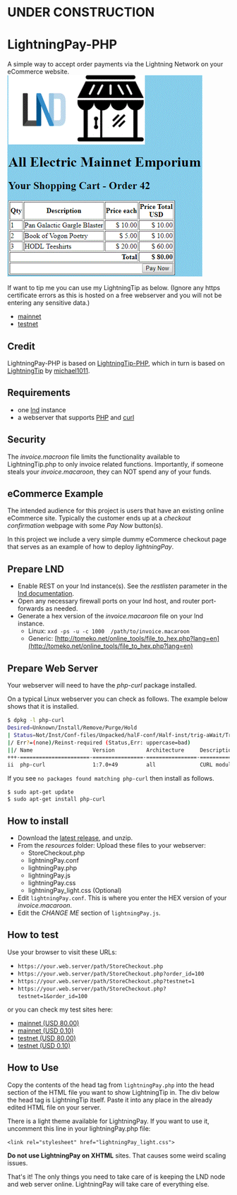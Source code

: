 # UNDER CONSTRUCTION #

# LightningPay-PHP
A simple way to accept order payments via the Lightning Network on your eCommerce website. 
![LightningPay GIF](images/lightningPayDemo.gif)

If want to tip me you can use my LightningTip as below.
(Ignore any https certificate errors as this is hosted on a free webserver and you will not be entering any sensitive data.)
* [mainnet](https://raspibolt.epizy.com/LT/lightningTip.php)
* [testnet](https://raspibolt.epizy.com/LT/lightningTip.php?testnet=1)

## Credit ##
LightningPay-PHP is based on [LightningTip-PHP](https://github.com/robclark56/lightningtip-PHP), which in turn is based on [LightningTip](https://github.com/michael1011/lightningtip/blob/master/README.md) by [michael1011](https://github.com/michael1011/lightningtip).
## Requirements ##
* one [lnd](https://github.com/lightningnetwork/lnd) instance
* a webserver that supports [PHP](http://www.php.net/) and [curl](https://curl.haxx.se/)
## Security ## 
The _invoice.macroon_ file limits the functionality available to LightningTip.php to only invoice related functions. Importantly, if someone steals your _invoice.macaroon_, they can NOT spend any of your funds.
## eCommerce Example ##
The intended audience for this project is users that have an existing online eCommerce site. Typically the customer ends up at a _checkout confirmation_ webpage with some _Pay Now_ button(s).

In this project we include a very simple dummy eCommerce checkout page that serves as an example of how to deploy _lightningPay_. 
## Prepare LND ##
* Enable REST on your lnd instance(s). See  the _restlisten_ parameter in the [lnd documentation](https://github.com/lightningnetwork/lnd/blob/master/sample-lnd.conf).
* Open any necessary firewall ports on your lnd host, and router port-forwards as needed.
* Generate a hex version of the _invoice.macaroon_ file on your lnd instance.
  * Linux:    `xxd -ps -u -c 1000  /path/to/invoice.macaroon `
  * Generic:  [http://tomeko.net/online_tools/file_to_hex.php?lang=en](http://tomeko.net/online_tools/file_to_hex.php?lang=en)
  
## Prepare Web Server ##
Your webserver will need to have the _php-curl_ package installed. 

On a typical Linux webserver you can check as follows. The example below shows that it is installed.
```bash
$ dpkg -l php-curl
Desired=Unknown/Install/Remove/Purge/Hold
| Status=Not/Inst/Conf-files/Unpacked/halF-conf/Half-inst/trig-aWait/Trig-pend
|/ Err?=(none)/Reinst-required (Status,Err: uppercase=bad)
||/ Name                   Version          Architecture     Description
+++-======================-================-================-=================================================
ii  php-curl               1:7.0+49         all              CURL module for PHP [default]
```
If you see `no packages found matching php-curl` then install as follows.
```
$ sudo apt-get update
$ sudo apt-get install php-curl
```


## How to install ##
* Download the [latest release](https://github.com/robclark56/lightningPay-PHP/releases), and unzip.
* From the _resources_ folder: Upload these files to your webserver:
  * StoreCheckout.php
  * lightningPay.conf
  * lightningPay.php
  * lightningPay.js
  * lightningPay.css
  * lightningPay_light.css (Optional)
* Edit `lightningPay.conf`. This is where you enter the HEX version of your _invoice.macaroon_.
* Edit the _CHANGE ME_ section of `lightningPay.js`.

## How to test ##
Use your browser to visit these URLs:

* `https://your.web.server/path/StoreCheckout.php`
* `https://your.web.server/path/StoreCheckout.php?order_id=100`
* `https://your.web.server/path/StoreCheckout.php?testnet=1`
* `https://your.web.server/path/StoreCheckout.php?testnet=1&order_id=100`

or you can check my test sites here:

* [mainnet (USD 80.00)](https://raspibolt.epizy.com/LP/StoreCheckout.php)
* [mainnet (USD 0.10)](https://raspibolt.epizy.com/LP/StoreCheckout.php&order_id=100)
* [testnet (USD 80.00)](https://raspibolt.epizy.com/LP/StoreCheckout.php?testnet=1)
* [testnet (USD 0.10)](https://raspibolt.epizy.com/LP/StoreCheckout.php?testnet=1&order_id=100)

## How to Use ##
Copy the contents of the head tag from `lightningPay.php` into the head section of the HTML file you want to show LightningTip in. The div below the head tag is LightningTip itself. Paste it into any place in the already edited HTML file on your server.


There is a light theme available for LightningPay. If you want to use it, uncomment this line in your lightningPay.php file:

```
<link rel="stylesheet" href="lightningPay_light.css">
```

**Do not use LightningPay on XHTML** sites. That causes some weird scaling issues.

That's it! The only things you need to take care of is keeping the LND node and web server online. LightningPay will take care of everything else.
